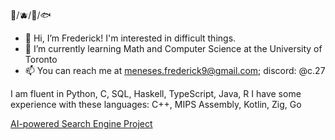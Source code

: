 🍵/🫐/🍚/🐟
* 👋 Hi, I’m Frederick! I'm interested in difficult things. 
* 🌱 I’m currently learning Math and Computer Science at the University of Toronto
* 📫 You can reach me at meneses.frederick9@gmail.com; discord: @c.27

I am fluent in Python, C, SQL, Haskell, TypeScript, Java, R
I have some experience with these languages: C++, MIPS Assembly, Kotlin, Zig, Go

[AI-powered Search Engine Project](https://youtu.be/L-2fCBj8h5w)

<!---
avinight/avinight is a ✨ special ✨ repository because its `README.md` (this file) appears on your GitHub profile.
You can click the Preview link to take a look at your changes.
--->
